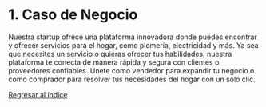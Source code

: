 # 1. Caso de Negocio

Nuestra startup ofrece una plataforma innovadora donde puedes encontrar y ofrecer servicios para el hogar, como plomería, electricidad y más. Ya sea que necesites un servicio o quieras ofrecer tus habilidades, nuestra plataforma te conecta de manera rápida y segura con clientes o proveedores confiables. Únete como vendedor para expandir tu negocio o como comprador para resolver tus necesidades del hogar con un solo clic.

[Regresar al índice](../readme.md)
